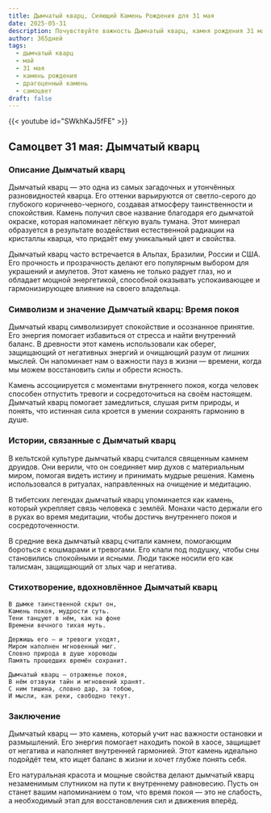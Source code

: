 ```yaml
---
title: Дымчатый кварц, Сияющий Камень Рождения для 31 мая
date: 2025-05-31
description: Почувствуйте важность Дымчатый кварц, камня рождения 31 мая, который символизирует Время покоя. Пусть его красота и значение осветят ваш день.
author: 365дней
tags:
  - дымчатый кварц
  - май
  - 31 мая
  - камень рождения
  - драгоценный камень
  - самоцвет
draft: false
---
```


{{< youtube id="SWkhKaJ5fFE" >}}

## Самоцвет 31 мая: Дымчатый кварц

### Описание Дымчатый кварц

Дымчатый кварц — это одна из самых загадочных и утончённых разновидностей кварца. Его оттенки варьируются от светло-серого до глубокого коричнево-черного, создавая атмосферу таинственности и спокойствия. Камень получил свое название благодаря его дымчатой окраске, которая напоминает лёгкую вуаль тумана. Этот минерал образуется в результате воздействия естественной радиации на кристаллы кварца, что придаёт ему уникальный цвет и свойства.

Дымчатый кварц часто встречается в Альпах, Бразилии, России и США. Его прочность и прозрачность делают его популярным выбором для украшений и амулетов. Этот камень не только радует глаз, но и обладает мощной энергетикой, способной оказывать успокаивающее и гармонизирующее влияние на своего владельца.

### Символизм и значение Дымчатый кварц: Время покоя

Дымчатый кварц символизирует спокойствие и осознанное принятие. Его энергия помогает избавиться от стресса и найти внутренний баланс. В древности этот камень использовали как оберег, защищающий от негативных энергий и очищающий разум от лишних мыслей. Он напоминает нам о важности пауз в жизни — времени, когда мы можем восстановить силы и обрести ясность.

Камень ассоциируется с моментами внутреннего покоя, когда человек способен отпустить тревоги и сосредоточиться на своём настоящем. Дымчатый кварц помогает замедлиться, слушая ритм природы, и понять, что истинная сила кроется в умении сохранять гармонию в душе.

### Истории, связанные с Дымчатый кварц

В кельтской культуре дымчатый кварц считался священным камнем друидов. Они верили, что он соединяет мир духов с материальным миром, помогая видеть истину и принимать мудрые решения. Камень использовался в ритуалах, направленных на очищение и медитацию.

В тибетских легендах дымчатый кварц упоминается как камень, который укрепляет связь человека с землёй. Монахи часто держали его в руках во время медитации, чтобы достичь внутреннего покоя и сосредоточенности.

В средние века дымчатый кварц считали камнем, помогающим бороться с кошмарами и тревогами. Его клали под подушку, чтобы сны становились спокойными и ясными. Люди также носили его как талисман, защищающий от злых чар и негатива.

### Стихотворение, вдохновлённое Дымчатый кварц

```
В дымке таинственной скрыт он,  
Камень покоя, мудрости суть.  
Тени танцуют в нём, как на фоне  
Времени вечного тихая муть.  

Держишь его — и тревоги уходят,  
Миром наполнен мгновенный миг.  
Словно природа в душе хороводы  
Память прошедших времён сохранит.  

Дымчатый кварц — отраженье покоя,  
В нём отзвуки тайн и мгновений хранят.  
С ним тишина, словно дар, за тобою,  
И мысли, как реки, свободно текут.
```

### Заключение

Дымчатый кварц — это камень, который учит нас важности остановки и размышлений. Его энергия помогает находить покой в хаосе, защищает от негатива и наполняет внутренней гармонией. Этот камень идеально подойдёт тем, кто ищет баланс в жизни и хочет глубже понять себя.

Его натуральная красота и мощные свойства делают дымчатый кварц незаменимым спутником на пути к внутреннему равновесию. Пусть он станет вашим напоминанием о том, что время покоя — это не слабость, а необходимый этап для восстановления сил и движения вперёд.
